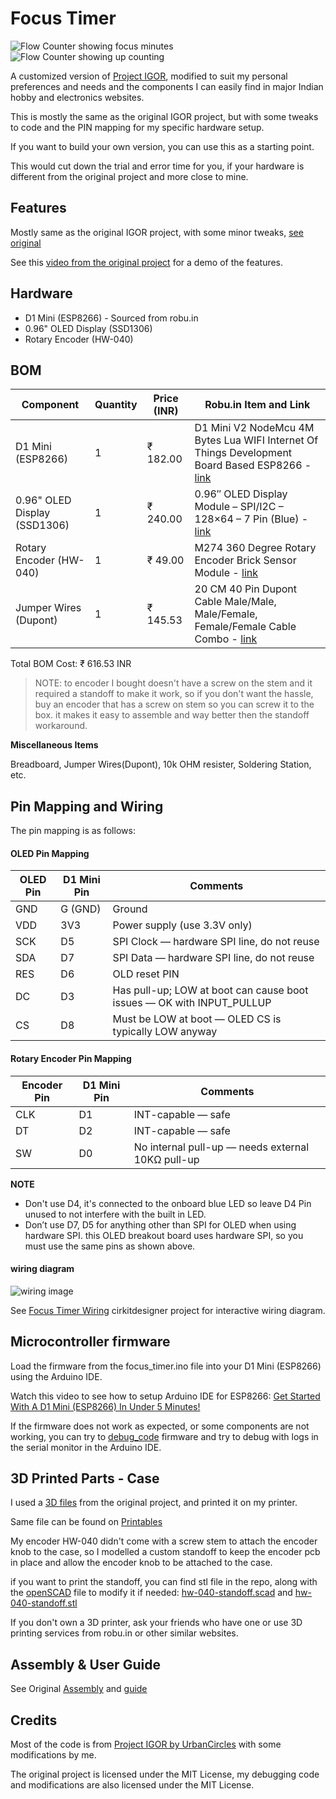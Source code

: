 # Focus Timer

![Flow Counter showing focus minutes](./focus.jpeg) ![Flow Counter showing up counting](./count_up.jpeg)

A customized version of [Project IGOR](https://github.com/UrbanCircles/igor), modified to suit my personal preferences and needs and the components I can easily find in major Indian hobby and electronics websites.

This is mostly the same as the original IGOR project, but with some tweaks to code and the PIN mapping for my specific hardware setup.

If you want to build your own version, you can use this as a starting point.

This would cut down the trial and error time for you, if your hardware is different from the original project and more close to mine.

## Features

Mostly same as the original IGOR project, with some minor tweaks, [see original](https://github.com/UrbanCircles/igor#its-simple-features-v1)

See this [video from the original project](https://www.youtube.com/watch?v=Wko0zgRGtPI) for a demo of the features.

## Hardware
- D1 Mini (ESP8266) - Sourced from robu.in
- 0.96" OLED Display (SSD1306)
- Rotary Encoder (HW-040)

## BOM

| Component | Quantity | Price (INR) | Robu.in Item and Link |
|-----------|----------|-------------|--------------|
| D1 Mini (ESP8266) | 1 | ₹ 182.00  | D1 Mini V2 NodeMcu 4M Bytes Lua WIFI Internet Of Things Development Board Based ESP8266 - [link](https://robu.in/product/d1-mini-v2-nodemcu-4m-bytes-lua-wifi-internet-of-things-development-board-based-esp8266/)     |
| 0.96" OLED Display (SSD1306) | 1 | ₹ 240.00 | 0.96″ OLED Display Module – SPI/I2C – 128×64 – 7 Pin (Blue) - [link](https://robu.in/product/0-96-oled-display-module/) |
| Rotary Encoder (HW-040) | 1 | ₹ 49.00 | M274 360 Degree Rotary Encoder Brick Sensor Module - [link](https://robu.in/product/m274-360-degree-rotary-encoder-module-brick-sensor/)  |
| Jumper Wires (Dupont) | 1 | ₹ 145.53 | 20 CM 40 Pin Dupont Cable Male/Male, Male/Female, Female/Female Cable Combo - [link](https://robu.in/product/20-cm-40-pin-dupont-male-male-male-female-female-female-cable-combo/)   |

Total BOM Cost: ₹ 616.53 INR

> NOTE: to encoder I bought doesn't have a screw on the stem and it required a standoff to make it work, so if you don't want the hassle, buy an encoder that has a screw on stem so you can screw it to the box. it makes it easy to assemble and way better then the standoff workaround.

**Miscellaneous Items**

Breadboard, Jumper Wires(Dupont), 10k OHM resister, Soldering Station, etc.

## Pin Mapping and Wiring

The pin mapping is as follows:

#### OLED Pin Mapping

| OLED Pin | D1 Mini Pin | Comments                                                                 |
|----------|-------------|--------------------------------------------------------------------------|
| GND      | G (GND)     | Ground                                                                   |
| VDD      | 3V3         | Power supply (use 3.3V only)                                             |
| SCK      | D5          | SPI Clock — hardware SPI line, do not reuse                              |
| SDA      | D7          | SPI Data — hardware SPI line, do not reuse                               |
| RES      | D6          | OLD reset PIN                                                            |
| DC       | D3          | Has pull-up; LOW at boot can cause boot issues — OK with INPUT_PULLUP    |
| CS       | D8          | Must be LOW at boot — OLED CS is typically LOW anyway                    |


#### Rotary Encoder Pin Mapping

| Encoder Pin | D1 Mini Pin | Comments                                              |
|-------------|-------------|-------------------------------------------------------|
| CLK         | D1          | INT-capable — safe                                    |
| DT          | D2          | INT-capable — safe                                    |
| SW          | D0          | No internal pull-up — needs external 10KΩ pull-up     |


**NOTE**
- Don't use D4, it's connected to the onboard blue LED so leave D4 Pin unused to not interfere with the built in LED.
- Don’t use D7, D5 for anything other than SPI for OLED when using hardware SPI. this OLED breakout board uses hardware SPI, so you must use the same pins as shown above.


#### wiring diagram

![wiring image](./circuit_image.png)

See [Focus Timer Wiring](https://app.cirkitdesigner.com/project/0dea471c-eeaa-448d-815e-7a7b2d2015ea) cirkitdesigner project for interactive wiring diagram.


## Microcontroller firmware

Load the firmware from the focus_timer.ino file into your D1 Mini (ESP8266) using the Arduino IDE.

Watch this video to see how to setup Arduino IDE for ESP8266: [Get Started With A D1 Mini (ESP8266) In Under 5 Minutes!](https://www.youtube.com/watch?v=WnRk8w7SyTo)


If the firmware does not work as expected, or some components are not working, you can try to [debug_code](./debug_code/) firmware and try to debug with logs in the serial monitor in the Arduino IDE.

## 3D Printed Parts - Case

I used a [3D files](https://github.com/UrbanCircles/igor/tree/main/3D%20Parts) from the original project, and printed it on my printer.

Same file can be found on [Printables](https://www.printables.com/model/1019283-project-igor-open-source-offline-loyal-cheerful-fo)

My encoder HW-040 didn't come with a screw stem to attach the encoder knob to the case, so I modelled a custom standoff to keep the encoder pcb in place and allow the encoder knob to be attached to the case.

if you want to print the standoff, you can find stl file in the repo, along with the [openSCAD](https://openscad.org/index.html) file to modify it if needed: [hw-040-standoff.scad](./hw-040-standoff.scad) and [hw-040-standoff.stl](./hw-040-standoff.stl)

If you don't own a 3D printer, ask your friends who have one or use 3D printing services from robu.in or other similar websites.

## Assembly & User Guide

See Original [Assembly](https://github.com/UrbanCircles/igor#assembly) and [guide](https://github.com/UrbanCircles/igor#user-guide)

## Credits

Most of the code is from [Project IGOR by UrbanCircles](https://github.com/UrbanCircles/igor) with some modifications by me.

The original project is licensed under the MIT License, my debugging code and modifications are also licensed under the MIT License.
